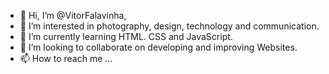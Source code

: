 - 👋 Hi, I’m @VitorFalavinha,
- 👀 I’m interested in photography, design, technology and communication.
- 🌱 I’m currently learning HTML. CSS and JavaScript.
- 💞️ I’m looking to collaborate on developing and improving Websites. 
- 📫 How to reach me ...

<!---
VitorFalavinha/VitorFalavinha is a ✨ special ✨ repository because its `README.md` (this file) appears on your GitHub profile.
You can click the Preview link to take a look at your changes.
--->
